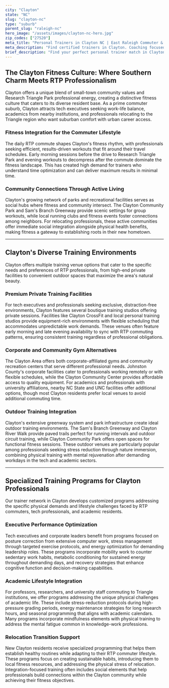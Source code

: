 ```yaml
---
city: "Clayton"
state: "NC"
slug: "clayton-nc"
type: "suburb"
parent_slug: "raleigh-nc"
hero_image: "/assets/images/clayton-nc-hero.jpg"
zip_codes: ["27520"]
meta_title: "Personal Trainers in Clayton NC | East Raleigh Commuter & Suburban Health"
meta_description: "Find certified trainers in Clayton. Coaching focused on accessible commercial gyms, commuter flexibility, and effective home routines."
brief_description: "Find your perfect personal trainer match in Clayton, NC, the ideal RTP commuter suburb for busy professionals. Our service connects tech executives, academics, and relocating professionals with certified trainers who understand your demanding schedule and fitness goals. Whether you need early morning sessions before your RTP commute, stress-reduction workouts for academic life, or customized programs for your new North Carolina lifestyle, we match you with experts in executive fitness, time-efficient training, and local facility knowledge. Stop searching and start transforming with a trainer who fits your Clayton lifestyle and professional demands."
---
```

## The Clayton Fitness Culture: Where Southern Charm Meets RTP Professionalism

Clayton offers a unique blend of small-town community values and Research Triangle Park professional energy, creating a distinctive fitness culture that caters to its diverse resident base. As a prime commuter suburb, Clayton attracts tech executives seeking work-life balance, academics from nearby institutions, and professionals relocating to the Triangle region who want suburban comfort with urban career access.

### Fitness Integration for the Commuter Lifestyle

The daily RTP commute shapes Clayton's fitness rhythm, with professionals seeking efficient, results-driven workouts that fit around their travel schedules. Early morning sessions before the drive to Research Triangle Park and evening workouts to decompress after the commute dominate the fitness landscape. This has created high demand for trainers who understand time optimization and can deliver maximum results in minimal time.

### Community Connections Through Active Living

Clayton's growing network of parks and recreational facilities serves as social hubs where fitness and community intersect. The Clayton Community Park and Sam's Branch Greenway provide scenic settings for group workouts, while local running clubs and fitness events foster connections among neighbors. For relocating professionals, these active communities offer immediate social integration alongside physical health benefits, making fitness a gateway to establishing roots in their new hometown.

---

## Clayton's Diverse Training Environments

Clayton offers multiple training venue options that cater to the specific needs and preferences of RTP professionals, from high-end private facilities to convenient outdoor spaces that maximize the area's natural beauty.

### Premium Private Training Facilities

For tech executives and professionals seeking exclusive, distraction-free environments, Clayton features several boutique training studios offering private sessions. Facilities like Clayton CrossFit and local personal training studios provide equipment-rich environments with flexible scheduling that accommodates unpredictable work demands. These venues often feature early morning and late evening availability to sync with RTP commuting patterns, ensuring consistent training regardless of professional obligations.

### Corporate and Community Gym Alternatives

The Clayton Area offers both corporate-affiliated gyms and community recreation centers that serve different professional needs. Johnston County's corporate facilities cater to professionals working remotely or with flexible schedules, while the Clayton Community Center provides affordable access to quality equipment. For academics and professionals with university affiliations, nearby NC State and UNC facilities offer additional options, though most Clayton residents prefer local venues to avoid additional commuting time.

### Outdoor Training Integration

Clayton's extensive greenway system and park infrastructure create ideal outdoor training environments. The Sam's Branch Greenway and Clayton River Walk provide paved trails perfect for running intervals and outdoor circuit training, while Clayton Community Park offers open spaces for functional fitness sessions. These outdoor venues are particularly popular among professionals seeking stress reduction through nature immersion, combining physical training with mental rejuvenation after demanding workdays in the tech and academic sectors.

---

## Specialized Training Programs for Clayton Professionals

Our trainer network in Clayton develops customized programs addressing the specific physical demands and lifestyle challenges faced by RTP commuters, tech professionals, and academic residents.

### Executive Performance Optimization

Tech executives and corporate leaders benefit from programs focused on posture correction from extensive computer work, stress management through targeted exercise protocols, and energy optimization for demanding leadership roles. These programs incorporate mobility work to counter sedentary work habits, metabolic conditioning for sustained energy throughout demanding days, and recovery strategies that enhance cognitive function and decision-making capabilities.

### Academic Lifestyle Integration

For professors, researchers, and university staff commuting to Triangle institutions, we offer programs addressing the unique physical challenges of academic life. These include stress-reduction protocols during high-pressure grading periods, energy maintenance strategies for long research hours, and seasonal programming that aligns with academic calendars. Many programs incorporate mindfulness elements with physical training to address the mental fatigue common in knowledge-work professions.

### Relocation Transition Support

New Clayton residents receive specialized programming that helps them establish healthy routines while adapting to their RTP commuter lifestyle. These programs focus on creating sustainable habits, introducing them to local fitness resources, and addressing the physical stress of relocation. Integration-focused training often includes social elements that help professionals build connections within the Clayton community while achieving their fitness objectives.